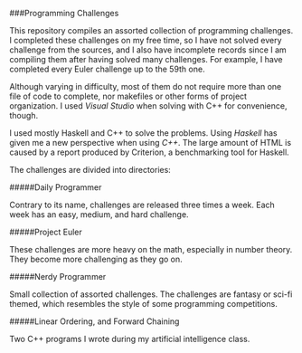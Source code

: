 ###Programming Challenges

This repository compiles an assorted collection of programming challenges. I completed these challenges on my free time, so I have not solved every challenge from the sources, and I also have incomplete records since I am compiling them after having solved many challenges. For example, I have completed every Euler challenge up to the 59th one.

Although varying in difficulty, most of them do not require more than one file of code to complete, nor makefiles or other forms of project organization. I used *Visual Studio* when solving with C++ for convenience, though.

I used mostly Haskell and C++ to solve the problems. Using *Haskell* has given me a new perspective when using *C++*. The large amount of HTML is caused by a report produced by Criterion, a benchmarking tool for Haskell.

The challenges are divided into directories:

#####Daily Programmer

Contrary to its name, challenges are released three times a week. Each week has an easy, medium, and hard challenge.

#####Project Euler

These challenges are more heavy on the math, especially in number theory. They become more challenging as they go on.

#####Nerdy Programmer

Small collection of assorted challenges. The challenges are fantasy or sci-fi themed, which resembles the style of some programming competitions.

#####Linear Ordering, and Forward Chaining

Two C++ programs I wrote during my artificial intelligence class.